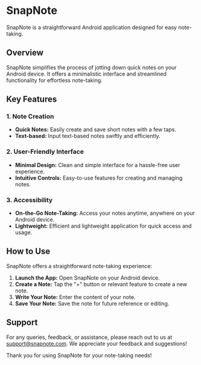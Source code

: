 # SnapNote

SnapNote is a straightforward Android application designed for easy note-taking.

## Overview

SnapNote simplifies the process of jotting down quick notes on your Android device. 
It offers a minimalistic interface and streamlined functionality for effortless note-taking.

## Key Features

### 1. Note Creation
- **Quick Notes:** Easily create and save short notes with a few taps.
- **Text-based:** Input text-based notes swiftly and efficiently.

### 2. User-Friendly Interface
- **Minimal Design:** Clean and simple interface for a hassle-free user experience.
- **Intuitive Controls:** Easy-to-use features for creating and managing notes.

### 3. Accessibility
- **On-the-Go Note-Taking:** Access your notes anytime, anywhere on your Android device.
- **Lightweight:** Efficient and lightweight application for quick access and usage.

## How to Use

SnapNote offers a straightforward note-taking experience:

1. **Launch the App:** Open SnapNote on your Android device.
2. **Create a Note:** Tap the "+" button or relevant feature to create a new note.
3. **Write Your Note:** Enter the content of your note.
4. **Save Your Note:** Save the note for future reference or editing.

## Support

For any queries, feedback, or assistance, please reach out to us at [support@snapnote.com](mailto:support@snapnote.com). We appreciate your feedback and suggestions!

Thank you for using SnapNote for your note-taking needs!
